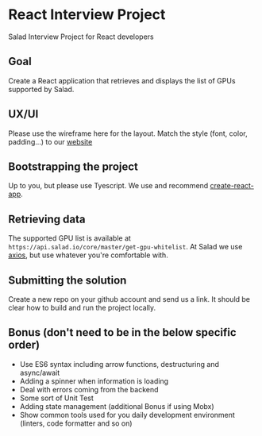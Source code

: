 # React Interview Project
Salad Interview Project for React developers

## Goal
Create a React application that retrieves and displays the list of GPUs supported by Salad.

## UX/UI
Please use the wireframe here for the layout. Match the style (font, color, padding...) to our [website](https://www.salad.io/)

## Bootstrapping the project
Up to you, but please use Tyescript. We use and recommend [create-react-app](https://github.com/facebook/create-react-app).

## Retrieving data
The supported GPU list is available at `https://api.salad.io/core/master/get-gpu-whitelist`. At Salad we use [axios](https://www.npmjs.com/package/axios), but use whatever you're comfortable with.

## Submitting the solution
Create a new repo on your github account and send us a link. It should be clear how to build and run the project locally.

## Bonus (don't need to be in the below specific order)
* Use ES6 syntax including arrow functions, destructuring and async/await
* Adding a spinner when information is loading
* Deal with errors coming from the backend
* Some sort of Unit Test
* Adding state management (additional Bonus if using Mobx)
* Show common tools used for you daily development environment (linters, code formatter and so on)
